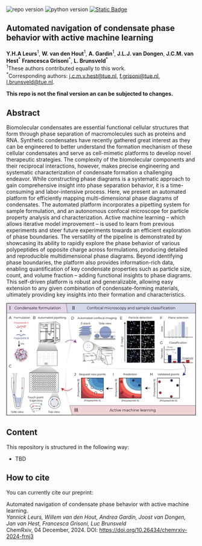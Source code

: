 ![repo version](https://img.shields.io/badge/Version-v.%201.0-green)
![python version](https://img.shields.io/badge/python-3.9_|_3.10_|_3.11|_3.12-blue)
[![Static Badge](https://img.shields.io/badge/ChemRxiv-10.26434/chemrxiv--2023-sqb5c)](https://doi.org/10.26434/chemrxiv-2024-frnj3)
<!-- [![Static Badge](https://img.shields.io/badge/Data-Zenodo:_10.5281/8289605-54af7d)](https:///zenodo.org/records/8289605) -->

<h2 id="Title">Automated navigation of condensate phase behavior with active machine learning</h2>

**Y.H.A Leurs**<sup>1</sup>, **W. van den Hout**<sup>1</sup>, **A. Gardin**<sup>1</sup>, **J.L.J. van Dongen**, **J.C.M. van Hest**<sup>\*</sup> **Francesca Grisoni**<sup>\*</sup>, **L. Brunsveld**<sup>\*</sup>\
<sup>1</sup>These authors contributed equally to this work.\
<sup>\*</sup>Corresponding authors: j.c.m.v.hest@tue.nl, f.grisoni@tue.nl, l.brunsveld@tue.nl.

**This repo is not the final version an can be subjected to changes.**

<h2 id="abstract">Abstract</h2>
Biomolecular condensates are essential functional cellular structures that form through phase separation of macromolecules such as proteins and RNA. Synthetic condensates have recently gathered great interest as they can be engineered to better understand the formation mechanism of these cellular condensates and serve as cell-mimetic platforms to develop novel therapeutic strategies. The complexity of the biomolecular components and their reciprocal interactions, however, makes precise engineering and systematic characterization of condensate formation a challenging endeavor. While constructing phase diagrams is a systematic approach to gain comprehensive insight into phase separation behavior, it is a time-consuming and labor-intensive process. Here, we present an automated platform for efficiently mapping multi-dimensional phase diagrams of condensates. The automated platform incorporates a pipetting system for sample formulation, and an autonomous confocal microscope for particle property analysis and characterization. Active machine learning – which allows iterative model improvement – is used to learn from previous experiments and steer future experiments towards an efficient exploration of phase boundaries. The versatility of the pipeline is demonstrated by showcasing its ability to rapidly explore the phase behavior of various polypeptides of opposite charge across formulations, producing detailed and reproducible multidimensional phase diagrams. Beyond identifying phase boundaries, the platform also provides information-rich data, enabling quantification of key condensate properties such as particle size, count, and volume fraction – adding functional insights to phase diagrams. This self-driven platform is robust and generalizable, allowing easy extension to any given combination of condensate-forming materials, ultimately providing key insights into their formation and characteristics.

![Figure 1](figures/fig1.png)

<!-- Content-->
<h2 id="content">Content</h2>

This repository is structured in the following way:
-   TBD


<h2 id="cite">How to cite</h2>
You can currently cite our preprint:

Automated navigation of condensate phase behavior with active machine learning.\
_Yannick Leurs, Willem van den Hout, Andrea Gardin, Joost van Dongen, Jan van Hest, Francesca Grisoni, Luc Brunsveld_\
ChemRxiv, 04 December, 2024.
DOI: https://doi.org/10.26434/chemrxiv-2024-frnj3
